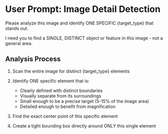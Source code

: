 # User Prompt: Image Detail Detection

Please analyze this image and identify ONE SPECIFIC {target_type} that stands out.

I need you to find a SINGLE, DISTINCT object or feature in this image - not a general area.

## Analysis Process

1. Scan the entire image for distinct {target_type} elements
2. Identify ONE specific element that is:
   - Clearly defined with distinct boundaries
   - Visually separate from its surroundings
   - Small enough to be a precise target (5-15% of the image area)
   - Detailed enough to benefit from magnification

3. Find the exact center point of this specific element
4. Create a tight bounding box directly around ONLY this single element